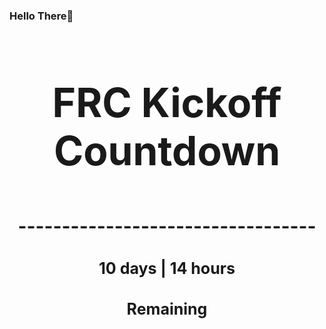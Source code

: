### Hello There👋

<!---START-TIMER--->
<h3 align='center' style='font-size: 64px;'>FRC Kickoff Countdown</h3>
<h3 align='center' style='font-size: 30px;'>----------------------------------</h3>
<h3 align='center' style='font-size: 25px;'>10 days | 14 hours</h3>
<h3 align='center' style='font-size: 25px;'>Remaining</h3>
<!---END-TIMER--->
